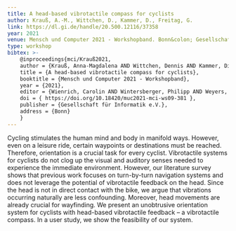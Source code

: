 ```yaml
---
title: A head-based vibrotactile compass for cyclists
author: Krauß, A.-M., Wittchen, D., Kammer, D., Freitag, G.
link: https://dl.gi.de/handle/20.500.12116/37358
year: 2021
venue: Mensch und Computer 2021 - Workshopband. Bonn&colon; Gesellschaft für Informatik e.V.
type: workshop
bibtex: >-
    @inproceedings{mci/Krauß2021,
    author = {Krauß, Anna-Magdalena AND Wittchen, Dennis AND Kammer, Dietrich AND Freitag, Georg},
    title = {A head-based vibrotactile compass for cyclists},
    booktitle = {Mensch und Computer 2021 - Workshopband},
    year = {2021},
    editor = {Wienrich, Carolin AND Wintersberger, Philipp AND Weyers, Benjamin} ,
    doi = { https://doi.org/10.18420/muc2021-mci-ws09-381 },
    publisher = {Gesellschaft für Informatik e.V.},
    address = {Bonn}
    }
---
```

Cycling stimulates the human mind and body in manifold ways. However, even on a leisure ride, certain waypoints or destinations must be reached. Therefore, orientation is a crucial task for every cyclist. Vibrotactile systems for cyclists do not clog up the visual and auditory senses needed to experience the immediate environment. However, our literature survey shows that previous work focuses on turn-by-turn navigation systems and does not leverage the potential of vibrotactile feedback on the head. Since the head is not in direct contact with the bike, we argue that vibrations occurring naturally are less confounding. Moreover, head movements are already crucial for wayfinding. We present an unobtrusive orientation system for cyclists with head-based vibrotactile feedback – a vibrotactile compass. In a user study, we show the feasibility of our system.